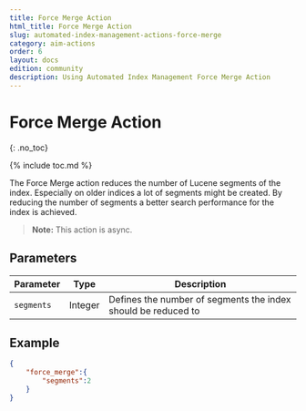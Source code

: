```yaml
---
title: Force Merge Action
html_title: Force Merge Action
slug: automated-index-management-actions-force-merge
category: aim-actions
order: 6
layout: docs
edition: community
description: Using Automated Index Management Force Merge Action
---
```


<!--- Copyright 2020 floragunn GmbH -->

# Force Merge Action
{: .no_toc}

{% include toc.md %}

The Force Merge action reduces the number of Lucene segments of the index. Especially on older indices a lot of segments might be created. By reducing the number of segments a better search performance for the index is achieved.

> **Note:** This action is async.

## Parameters

|Parameter|Type|Description|
|-|-|-|
|`segments`|Integer|Defines the number of segments the index should be reduced to|

## Example

```JSON
{
    "force_merge":{
        "segments":2
    }
}
```
